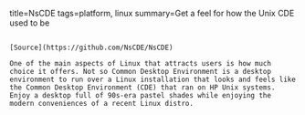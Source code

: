 title=NsCDE
tags=platform, linux
summary=Get a feel for how the Unix CDE used to be
~~~~~~

[Source](https://github.com/NsCDE/NsCDE)

One of the main aspects of Linux that attracts users is how much choice it offers. Not so Common Desktop Environment is a desktop environment to run over a Linux installation that looks and feels like the Common Desktop Environment (CDE) that ran on HP Unix systems. Enjoy a desktop full of 90s-era pastel shades while enjoying the modern conveniences of a recent Linux distro.

